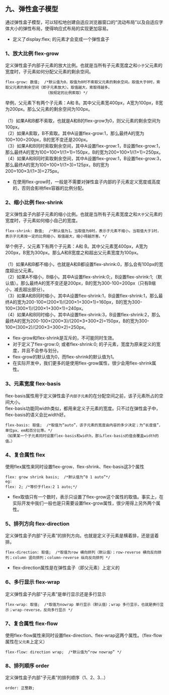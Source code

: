 ## 九、弹性盒子模型
通过弹性盒子模型，可以轻松地创建自适应浏览器窗口的“流动布局”以及自适应字体大小的弹性布局，使得响应式布局的实现更加容易。<br>
* 定义了display:flex; 的元素才会变成一个弹性盒子
### 1、放大比例 flex-grow
定义弹性盒子内部子元素的放大比例。也就是当所有子元素宽度之和`小于`父元素的宽度时，子元素如何分配父元素的剩余空间。

    flex-grow: 数值;  /*默认值为0，取值为0时不索取父元素的剩余空间。取值大于0时，索取父元素的剩余空间（即子元素放大）。取值越大，索取得越多。
                      （按规定的比例索取）*/
 举例，父元素下有两个子元素：A和 B。其中父元素宽400px，A宽为100px，B宽为200px。那么父元素的剩余空间为100px。<br>
<br>
（1）如果A和B都不索取，也就是A和B的flex-grow为0，则父元素的剩余空间为100px。<br>
（2）如果A索取，B不索取。其中A设置flex-grow:1，那么最终A的宽为100+100=200px，B的宽不变还是200px。<br>
（3）如果A和B同时索取剩余空间，其中A设置flex-grow:1，B设置flex-grow:1，那么最终A的宽为100+100×1/(1+1)=150px，B的宽为200+100×1/(1+1)=250px。<br>
（4）如果A和B同时索取剩余空间，其中A设置flex-grow:1，B设置flex-grow:3，那么最终A的宽为100+100×1/(1+3)=125px，B的宽为200+100×3/(1+3)=275px。<br>                    
* 在使用flex-grow时，一般是不需要对弹性盒子内部的子元素定义宽度或高度的，否则会影响flex容器的比例分配。
### 2、缩小比例 flex-shrink
定义弹性盒子内部子元素的缩小比例。也就是当所有子元素宽度之和`大于`父元素的宽度时，子元素如何缩小自己的宽度。
    
    flex-shrink: 数值;  /*默认值为1。当取值为0时，表示子元素不缩小。当取值大于1时，表示子元素按一定的比例缩小。取值越大，缩小得越厉害。*/
举个例子，父元素下有两个子元素：A和 B。其中父元素宽400px，A宽为200px，B宽为300px。那么A和B宽度之和超出父元素宽度为100px。<br>
<br>
（1）如果A和B都不缩小，也就是A和B都设置flex-shrink:0，那么会有100px的宽度超出父元素。<br>
（2）如果A不缩小，B缩小。其中A设置flex-shrink:0;，B设置flex-shrink:1;（默认值）。那么最终A的宽不变还是200px，B的宽为300-100=200px（只有B缩小，减去超出部分）。<br>
（3）如果A和B同时缩小，其中A设置flex-shrink:1，B设置flex-shrink:1，那么最终A的宽为200-100×(200×1)/(200×1+300×1)=160px，B的宽为300-100×(300×1)/(200×1+300×1)=240px。<br>
（4）如果A和B同时缩小，其中A设置flex-shrink:3，B设置flex-shrink:2，那么最终A的宽为200-100×(200×3)/(200×3+300×2)=150px，B的宽为300-100×(300×2)/(200×3+300×2)=250px。<br>
* flex-grow和flex-shrink是互斥的，不可能同时生效。
* 对于定义了flex-grow:0; 或者flex-shrink:0; 的子元素，宽度为原来定义的宽度，并且不会参与划分。
* flex-grow的默认值为0，而flex-shrink的默认值为1。
* 在实际开发中，我们更多的是使用flex-grow属性，很少会用flex-shrink属性。
### 3、元素宽度 flex-basis
flex-basis属性用于定义弹性盒子`内部子元素`的在分配空间之前，该子元素所占的空间大小。<br>
flex-basis功能同width类似，都用来定义子元素的宽度。只不过在弹性盒子中，flex-basis的语义会比width好。

    flex-basis: 取值;  /*取值为“auto”，该子元素的宽度由内容的多少决定；为“长度值”，单位px、em和百分比等。*/
    （如果某一个子元素同时设置flex-basis和width，那么flex-basis的值会覆盖width的值。）
### 4、复合属性 flex
使用flex属性来同时设置flex-grow、flex-shrink、flex-basis这3个属性

    flex: grow shrink basis;  /*默认值为“0 1 auto”*/
    eg:
    flex: 2; /*等价于flex:2 1 auto;*/
* flex取值只有一个数时，表示只设置了flex-grow这个属性的取值。事实上，在实际开发中我们一般也是只需要设置flex-grow属性，很少用得上另外两个属性。
### 5、排列方向 flex-direction
定义弹性盒子内部“子元素”的排列方向。也就是定义子元素是横着排，还是竖着排。 

    flex-direction: 取值;  /*取值为row 横向排列（默认值）；row-reverse 横向反向排列；column 竖向排列；column-reverse 纵向反向排列 */
* flex-direction属性是在弹性盒子（即父元素）上定义的   
### 6、多行显示 flex-wrap 
定义弹性盒子内部“子元素”是单行显示还是多行显示

    flex-wrap: 取值;  /*取值为nowrap 单行显示（默认值）；wrap 多行显示，也就是换行显示；wrap-reverse，反向多行显示 */
### 7、复合属性 flex-flow   
使用flex-flow属性来同时设置flex-direction、flex-wrap这两个属性。（flex-flow属性在`父元素`上定义）

    flex-flow: direction wrap;  /*默认值为“row nowrap” */
### 8、排列顺序 order  
定义弹性盒子内部“子元素”的排列顺序（1、2、3...）   
    
    order: 正整数;

    
    
    
    
    
